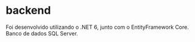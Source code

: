 # backend

Foi desenvolvido utilizando o .NET 6, junto com o EntityFramework Core.
Banco de dados SQL Server.
